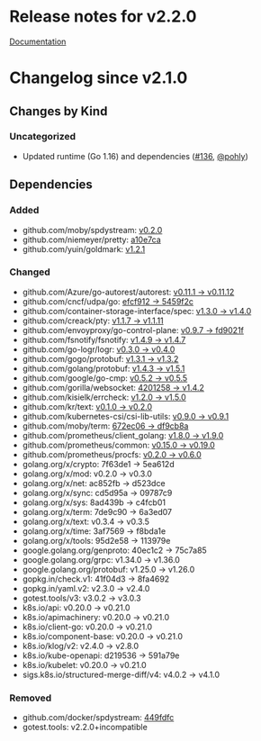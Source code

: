# Release notes for v2.2.0

[Documentation](https://kubernetes-csi.github.io)
# Changelog since v2.1.0

## Changes by Kind

### Uncategorized

- Updated runtime (Go 1.16) and dependencies ([#136](https://github.com/kubernetes-csi/node-driver-registrar/pull/136), [@pohly](https://github.com/pohly))

## Dependencies

### Added
- github.com/moby/spdystream: [v0.2.0](https://github.com/moby/spdystream/tree/v0.2.0)
- github.com/niemeyer/pretty: [a10e7ca](https://github.com/niemeyer/pretty/tree/a10e7ca)
- github.com/yuin/goldmark: [v1.2.1](https://github.com/yuin/goldmark/tree/v1.2.1)

### Changed
- github.com/Azure/go-autorest/autorest: [v0.11.1 → v0.11.12](https://github.com/Azure/go-autorest/autorest/compare/v0.11.1...v0.11.12)
- github.com/cncf/udpa/go: [efcf912 → 5459f2c](https://github.com/cncf/udpa/go/compare/efcf912...5459f2c)
- github.com/container-storage-interface/spec: [v1.3.0 → v1.4.0](https://github.com/container-storage-interface/spec/compare/v1.3.0...v1.4.0)
- github.com/creack/pty: [v1.1.7 → v1.1.11](https://github.com/creack/pty/compare/v1.1.7...v1.1.11)
- github.com/envoyproxy/go-control-plane: [v0.9.7 → fd9021f](https://github.com/envoyproxy/go-control-plane/compare/v0.9.7...fd9021f)
- github.com/fsnotify/fsnotify: [v1.4.9 → v1.4.7](https://github.com/fsnotify/fsnotify/compare/v1.4.9...v1.4.7)
- github.com/go-logr/logr: [v0.3.0 → v0.4.0](https://github.com/go-logr/logr/compare/v0.3.0...v0.4.0)
- github.com/gogo/protobuf: [v1.3.1 → v1.3.2](https://github.com/gogo/protobuf/compare/v1.3.1...v1.3.2)
- github.com/golang/protobuf: [v1.4.3 → v1.5.1](https://github.com/golang/protobuf/compare/v1.4.3...v1.5.1)
- github.com/google/go-cmp: [v0.5.2 → v0.5.5](https://github.com/google/go-cmp/compare/v0.5.2...v0.5.5)
- github.com/gorilla/websocket: [4201258 → v1.4.2](https://github.com/gorilla/websocket/compare/4201258...v1.4.2)
- github.com/kisielk/errcheck: [v1.2.0 → v1.5.0](https://github.com/kisielk/errcheck/compare/v1.2.0...v1.5.0)
- github.com/kr/text: [v0.1.0 → v0.2.0](https://github.com/kr/text/compare/v0.1.0...v0.2.0)
- github.com/kubernetes-csi/csi-lib-utils: [v0.9.0 → v0.9.1](https://github.com/kubernetes-csi/csi-lib-utils/compare/v0.9.0...v0.9.1)
- github.com/moby/term: [672ec06 → df9cb8a](https://github.com/moby/term/compare/672ec06...df9cb8a)
- github.com/prometheus/client_golang: [v1.8.0 → v1.9.0](https://github.com/prometheus/client_golang/compare/v1.8.0...v1.9.0)
- github.com/prometheus/common: [v0.15.0 → v0.19.0](https://github.com/prometheus/common/compare/v0.15.0...v0.19.0)
- github.com/prometheus/procfs: [v0.2.0 → v0.6.0](https://github.com/prometheus/procfs/compare/v0.2.0...v0.6.0)
- golang.org/x/crypto: 7f63de1 → 5ea612d
- golang.org/x/mod: v0.2.0 → v0.3.0
- golang.org/x/net: ac852fb → d523dce
- golang.org/x/sync: cd5d95a → 09787c9
- golang.org/x/sys: 8ad439b → c4fcb01
- golang.org/x/term: 7de9c90 → 6a3ed07
- golang.org/x/text: v0.3.4 → v0.3.5
- golang.org/x/time: 3af7569 → f8bda1e
- golang.org/x/tools: 95d2e58 → 113979e
- google.golang.org/genproto: 40ec1c2 → 75c7a85
- google.golang.org/grpc: v1.34.0 → v1.36.0
- google.golang.org/protobuf: v1.25.0 → v1.26.0
- gopkg.in/check.v1: 41f04d3 → 8fa4692
- gopkg.in/yaml.v2: v2.3.0 → v2.4.0
- gotest.tools/v3: v3.0.2 → v3.0.3
- k8s.io/api: v0.20.0 → v0.21.0
- k8s.io/apimachinery: v0.20.0 → v0.21.0
- k8s.io/client-go: v0.20.0 → v0.21.0
- k8s.io/component-base: v0.20.0 → v0.21.0
- k8s.io/klog/v2: v2.4.0 → v2.8.0
- k8s.io/kube-openapi: d219536 → 591a79e
- k8s.io/kubelet: v0.20.0 → v0.21.0
- sigs.k8s.io/structured-merge-diff/v4: v4.0.2 → v4.1.0

### Removed
- github.com/docker/spdystream: [449fdfc](https://github.com/docker/spdystream/tree/449fdfc)
- gotest.tools: v2.2.0+incompatible
